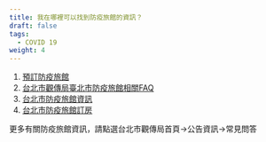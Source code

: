 ```yaml
---
title: 我在哪裡可以找到防疫旅館的資訊？
draft: false
tags:
  - COVID 19
weight: 4
---
```

1. [預訂防疫旅館](http://taiwan.taiwanstay.net.tw/covhotel/ "至預訂防疫旅館")
2. [台北市觀傳局臺北市防疫旅館相關FAQ](https://www.tpedoit.gov.taipei/News_Content.aspx?n=2512DE93E0C88F50&s=4D1A133CA1360666 "至台北市觀傳局臺北市防疫旅館相關FAQ")
3. [台北市防疫旅館資訊](https://docs.google.com/spreadsheets/d/1srJG2jlnCM5vFOUmyvX0JSejfPE1gt3HRockVRbte18/edit#gid=1009015665 "至台北市防疫旅館資訊")
4. [台北市防疫旅館訂房](https://quarantinehotel.gov.taipei/ "至台北市防疫旅館訂房")

更多有關防疫旅館資訊，請點選台北市觀傳局首頁→公告資訊→常見問答
